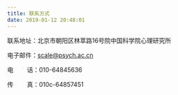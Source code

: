 ```yaml
---
title: 联系方式
date: 2019-01-12 20:48:01
---
```


<div>

联系地址：北京市朝阳区林萃路16号院中国科学院心理研究所

电子邮件：scale@psych.ac.cn

电        话：010-64845636

传        真：010c-64857451

</div>
